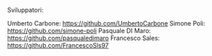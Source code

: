 Sviluppatori:

Umberto Carbone: https://github.com/UmbertoCarbone
Simone Poli: https://github.com/simone-poli
Pasquale DI Maro: https://github.com/pasqualedimaro
Francesco Sales: https://github.com/FrancescoSls97
